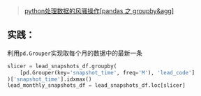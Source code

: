 > [python处理数据的风骚操作[pandas 之 groupby&agg]](https://segmentfault.com/a/1190000012394176)

## 实践：

利用`pd.Grouper`实现取每个月的数据中的最新一条

```python
slicer = lead_snapshots_df.groupby(
    [pd.Grouper(key='snapshot_time', freq='M'), 'lead_code']
)['snapshot_time'].idxmax()
lead_monthly_snapshots_df = lead_snapshots_df.loc[slicer]
```

